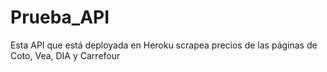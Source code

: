 # Prueba_API

Esta API que está deployada en Heroku scrapea precios de las páginas de Coto, Vea, DIA y Carrefour
